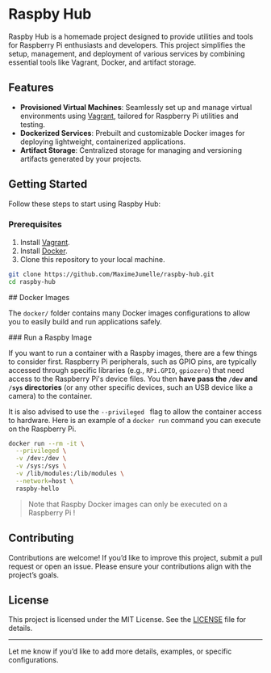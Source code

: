 # Raspby Hub

Raspby Hub is a homemade project designed to provide utilities and tools for Raspberry Pi enthusiasts and developers. This project simplifies the setup, management, and deployment of various services by combining essential tools like Vagrant, Docker, and artifact storage.

## Features

- **Provisioned Virtual Machines**: Seamlessly set up and manage virtual environments using [Vagrant](https://www.vagrantup.com/), tailored for Raspberry Pi utilities and testing.
- **Dockerized Services**: Prebuilt and customizable Docker images for deploying lightweight, containerized applications.
- **Artifact Storage**: Centralized storage for managing and versioning artifacts generated by your projects.

## Getting Started

Follow these steps to start using Raspby Hub:

### Prerequisites

1. Install [Vagrant](https://www.vagrantup.com/).
2. Install [Docker](https://www.docker.com/).
3. Clone this repository to your local machine.

```bash
git clone https://github.com/MaximeJumelle/raspby-hub.git
cd raspby-hub
```

## Docker Images

The `docker/` folder contains many Docker images configurations to allow you to easily build and run applications safely.

### Run a Raspby Image

If you want to run a container with a Raspby images, there are a few things to consider first. Raspberry Pi peripherals, such as GPIO pins, are typically accessed through specific libraries (e.g., `RPi.GPIO`, `gpiozero`) that need access to the Raspberry Pi's device files. You then **have pass the `/dev` and `/sys` directories** (or any other specific devices, such an USB device like a camera) to the container.

It is also advised to use the `--privileged ` flag to allow the container access to hardware. Here is an example of a `docker run` command you can execute on the Raspberry Pi.

```bash
docker run --rm -it \
  --privileged \
  -v /dev:/dev \
  -v /sys:/sys \
  -v /lib/modules:/lib/modules \
  --network=host \
  raspby-hello
```

> Note that Raspby Docker images can only be executed on a Raspberry Pi !

## Contributing

Contributions are welcome! If you’d like to improve this project, submit a pull request or open an issue. Please ensure your contributions align with the project’s goals.

## License

This project is licensed under the MIT License. See the [LICENSE](LICENSE) file for details.

---

Let me know if you’d like to add more details, examples, or specific configurations.
